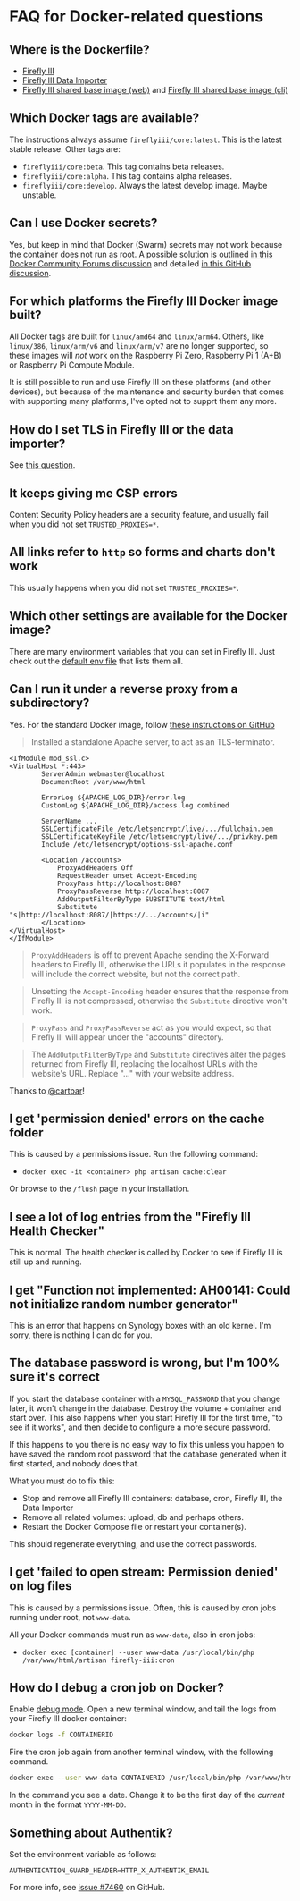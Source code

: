 # FAQ for Docker-related questions

## Where is the Dockerfile?

- [Firefly III](https://dev.azure.com/Firefly-III/_git/MainImage?path=/Dockerfile)
- [Firefly III Data Importer](https://dev.azure.com/Firefly-III/_git/ImportToolImage)
- [Firefly III shared base image \(web\)](https://dev.azure.com/Firefly-III/_git/BaseImage?path=/Dockerfile.web) and [Firefly III shared base image \(cli\)](https://dev.azure.com/Firefly-III/_git/BaseImage?path=/Dockerfile.cli)

## Which Docker tags are available?

The instructions always assume `fireflyiii/core:latest`. This is the latest stable release. Other tags are:

* `fireflyiii/core:beta`. This tag contains beta releases.
* `fireflyiii/core:alpha`. This tag contains alpha releases.
* `fireflyiii/core:develop`. Always the latest develop image. Maybe unstable.

## Can I use Docker secrets?

Yes, but keep in mind that Docker (Swarm) secrets may not work because the container does not run as root. A possible solution is outlined [in this Docker Community Forums discussion](https://forums.docker.com/t/only-root-user-has-access-to-the-secret/102774) and detailed [in this GitHub discussion](https://github.com/orgs/firefly-iii/discussions/9788).

## For which platforms the Firefly III Docker image built?

All Docker tags are built for `linux/amd64` and `linux/arm64`. Others, like `linux/386`, `linux/arm/v6` and `linux/arm/v7` are no longer supported, so these images will *not* work on the Raspberry Pi Zero, Raspberry Pi 1 (A+B) or Raspberry Pi Compute Module.

It is still possible to run and use Firefly III on these platforms (and other devices), but because of the maintenance and security burden that comes with supporting many platforms, I've opted not to supprt them any more.

## How do I set TLS in Firefly III or the data importer?

See [this question](install.md#how-do-i-set-tls-in-firefly-iii-or-the-data-importer).

## It keeps giving me CSP errors

Content Security Policy headers are a security feature, and usually fail when you did not set `TRUSTED_PROXIES=*`.

## All links refer to `http` so forms and charts don't work

This usually happens when you did not set `TRUSTED_PROXIES=*`.

## Which other settings are available for the Docker image?

There are many environment variables that you can set in Firefly III. Just check out the [default env file](https://raw.githubusercontent.com/firefly-iii/firefly-iii/main/.env.example) that lists them all.

## Can I run it under a reverse proxy from a subdirectory?

Yes. For the standard Docker image, follow [these instructions on GitHub](https://github.com/firefly-iii/firefly-iii/discussions/4892)

> Installed a standalone Apache server, to act as an TLS-terminator.

```
<IfModule mod_ssl.c>
<VirtualHost *:443>
        ServerAdmin webmaster@localhost
        DocumentRoot /var/www/html

        ErrorLog ${APACHE_LOG_DIR}/error.log
        CustomLog ${APACHE_LOG_DIR}/access.log combined

        ServerName ...
        SSLCertificateFile /etc/letsencrypt/live/.../fullchain.pem
        SSLCertificateKeyFile /etc/letsencrypt/live/.../privkey.pem
        Include /etc/letsencrypt/options-ssl-apache.conf

        <Location /accounts>
            ProxyAddHeaders Off
            RequestHeader unset Accept-Encoding
            ProxyPass http://localhost:8087
            ProxyPassReverse http://localhost:8087
            AddOutputFilterByType SUBSTITUTE text/html
            Substitute "s|http://localhost:8087/|https://.../accounts/|i"
        </Location>
</VirtualHost>
</IfModule>
```

> `ProxyAddHeaders` is off to prevent Apache sending the X-Forward headers to Firefly III, otherwise the URLs it populates in the response will include the correct website, but not the correct path.

> Unsetting the `Accept-Encoding` header ensures that the response from Firefly III is not compressed, otherwise the `Substitute` directive won't work.

> `ProxyPass` and `ProxyPassReverse` act as you would expect, so that Firefly III will appear under the "accounts" directory.

> The `AddOutputFilterByType` and `Substitute` directives alter the pages returned from Firefly III, replacing the localhost URLs with the website's URL. Replace "..." with your website address.

Thanks to [@cartbar](https://github.com/cartbar)!

## I get 'permission denied' errors on the cache folder

This is caused by a permissions issue. Run the following command:

* `docker exec -it <container> php artisan cache:clear`

Or browse to the `/flush` page in your installation.

## I see a lot of log entries from the "Firefly III Health Checker"

This is normal. The health checker is called by Docker to see if Firefly III is still up and running.

## I get "Function not implemented: AH00141: Could not initialize random number generator"

This is an error that happens on Synology boxes with an old kernel. I'm sorry, there is nothing I can do for you.

## The database password is wrong, but I'm 100% sure it's correct

If you start the database container with a `MYSQL_PASSWORD` that you change later, it won't change in the database. Destroy the volume + container and start over. This also happens when you start Firefly III for the first time, "to see if it works", and then decide to configure a more secure password.

If this happens to you there is no easy way to fix this unless you happen to have saved the random root password that the database generated when it first started, and nobody does that. 

What you must do to fix this:

- Stop and remove all Firefly III containers: database, cron, Firefly III, the Data Importer
- Remove all related volumes: upload, db and perhaps others.
- Restart the Docker Compose file or restart your container(s).

This should regenerate everything, and use the correct passwords.

## I get 'failed to open stream: Permission denied' on log files

This is caused by a permissions issue. Often, this is caused by cron jobs running under root, not `www-data`.

All your Docker commands must run as `www-data`, also in cron jobs:

* `docker exec [container] --user www-data /usr/local/bin/php /var/www/html/artisan firefly-iii:cron`

## How do I debug a cron job on Docker?

Enable [debug mode](../../how-to/general/debug.md). Open a new terminal window, and tail the logs from your Firefly III docker container:

```bash
docker logs -f CONTAINERID
```

Fire the cron job again from another terminal window, with the following command.

```bash
docker exec --user www-data CONTAINERID /usr/local/bin/php /var/www/html/artisan firefly-iii:cron --date=2021-02-01
```

In the command you see a date. Change it to be the first day of the *current* month in the format `YYYY-MM-DD`.

## Something about Authentik?

Set the environment variable as follows:

```
AUTHENTICATION_GUARD_HEADER=HTTP_X_AUTHENTIK_EMAIL
```

For more info, see [issue #7460](https://github.com/firefly-iii/firefly-iii/issues/7460) on GitHub.
